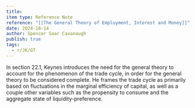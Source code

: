 ```yaml
---
title: 
item type: Reference Note
reference: "[[The General Theory of Employment, Interest and Money]]"
date: 2024-10-14
author: Spencer Saar Cavanaugh
publish: true
tags:
  - r/JK/GT
---
```

In section 22.1, Keynes introduces the need for the general theory to account for the phenomenon of the trade cycle, in order for the general theory to be considered complete. He frames the trade cycle as primarily based on fluctuations in the marginal efficiency of capital, as well as a couple other variables such as the propensity to consume and the aggregate state of liquidity-preference.